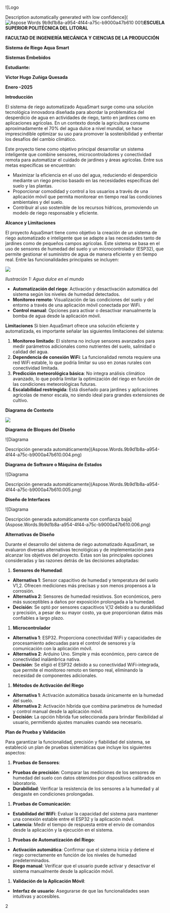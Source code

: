 ﻿

![Logo

Description automatically generated with low confidence](![Aspose Words 9b9d1b8a-a954-4f44-a75c-b9000a47b610 001](https://github.com/user-attachments/assets/a8924059-6a71-4273-b640-a47174aad158))<a name="page1"></a>**ESCUELA SUPERIOR POLITÉCNICA DEL LITORAL**

**FACULTAD DE INGENIERÍA MECÁNICA Y CIENCIAS DE LA PRODUCCIÓN**





**Sistema de Riego Aqua Smart**

**Sistemas Embebidos**



**Estudiante:**

**Victor Hugo Zuñiga Quesada**








**Enero –2025**




**Introducción**

El sistema de riego automatizado AquaSmart surge como una solución tecnológica innovadora diseñada para abordar la problemática del desperdicio de agua en actividades de riego, tanto en jardines como en aplicaciones agrícolas. En un contexto donde la agricultura consume aproximadamente el 70% del agua dulce a nivel mundial, se hace imprescindible optimizar su uso para promover la sostenibilidad y enfrentar los desafíos del cambio climático.

Este proyecto tiene como objetivo principal desarrollar un sistema inteligente que combine sensores, microcontroladores y conectividad remota para automatizar el cuidado de jardines y áreas agrícolas. Entre sus metas específicas se encuentran:

- Maximizar la eficiencia en el uso del agua, reduciendo el desperdicio mediante un riego preciso basado en las necesidades específicas del suelo y las plantas.
- Proporcionar comodidad y control a los usuarios a través de una aplicación móvil que permita monitorear en tiempo real las condiciones ambientales y del suelo.
- Contribuir al uso sostenible de los recursos hídricos, promoviendo un modelo de riego responsable y eficiente.

**Alcance y Limitaciones**

El proyecto AquaSmart tiene como objetivo la creación de un sistema de riego automatizado e inteligente que se adapte a las necesidades tanto de jardines como de pequeños campos agrícolas. Este sistema se basa en el uso de sensores de humedad del suelo y un microcontrolador (ESP32), que permite gestionar el suministro de agua de manera eficiente y en tiempo real. Entre las funcionalidades principales se incluyen:

![](Aspose.Words.9b9d1b8a-a954-4f44-a75c-b9000a47b610.002.png)

*Ilustración 1: Agua dulce en el mundo*

- **Automatización del riego**: Activación y desactivación automática del sistema según los niveles de humedad detectados.
- **Monitoreo remoto**: Visualización de las condiciones del suelo y del entorno a través de una aplicación móvil conectada por WiFi.
- **Control manual**: Opciones para activar o desactivar manualmente la bomba de agua desde la aplicación móvil.

**Limitaciones**
Si bien AquaSmart ofrece una solución eficiente y automatizada, es importante señalar las siguientes limitaciones del sistema:

1. **Monitoreo limitado**: El sistema no incluye sensores avanzados para medir parámetros adicionales como nutrientes del suelo, salinidad o calidad del agua.
1. **Dependencia de conexión WiFi**: La funcionalidad remota requiere una red WiFi estable, lo que podría limitar su uso en zonas rurales con conectividad limitada.
1. **Predicción meteorológica básica**: No integra análisis climático avanzado, lo que podría limitar la optimización del riego en función de las condiciones meteorológicas futuras.
1. **Escalabilidad restringida**: Está diseñado para jardines y aplicaciones agrícolas de menor escala, no siendo ideal para grandes extensiones de cultivo.






**Diagrama de Contexto**

![](Aspose.Words.9b9d1b8a-a954-4f44-a75c-b9000a47b610.003.png)

**Diagrama de Bloques del Diseño**

![Diagrama

Descripción generada automáticamente](Aspose.Words.9b9d1b8a-a954-4f44-a75c-b9000a47b610.004.png)

**Diagrama de Software o Máquina de Estados**

![Diagrama

Descripción generada automáticamente](Aspose.Words.9b9d1b8a-a954-4f44-a75c-b9000a47b610.005.png)








**Diseño de Interfaces**

![Diagrama

Descripción generada automáticamente con confianza baja](Aspose.Words.9b9d1b8a-a954-4f44-a75c-b9000a47b610.006.png)

**Alternativas de Diseño**

Durante el desarrollo del sistema de riego automatizado AquaSmart, se evaluaron diversas alternativas tecnológicas y de implementación para alcanzar los objetivos del proyecto. Estas son las principales opciones consideradas y las razones detrás de las decisiones adoptadas:

1. **Sensores de Humedad**:
- **Alternativa 1**: Sensor capacitivo de humedad y temperatura del suelo V1,2. Ofrecen mediciones más precisas y son menos propensos a la corrosión.
- **Alternativa 2**: Sensores de humedad resistivos. Son económicos, pero más susceptibles a daños por exposición prolongada a la humedad.
- **Decisión**: Se optó por sensores capacitivos V,12 debido a su durabilidad y precisión, a pesar de su mayor costo, ya que proporcionan datos más confiables a largo plazo.
1. **Microcontrolador**
- **Alternativa 1**: ESP32. Proporciona conectividad WiFi y capacidades de procesamiento adecuadas para el control de sensores y la comunicación con la aplicación móvil.
- **Alternativa 2**: Arduino Uno. Simple y más económico, pero carece de conectividad inalámbrica nativa.
- **Decisión**: Se eligió el ESP32 debido a su conectividad WiFi-integrada, que permite el monitoreo remoto en tiempo real, eliminando la necesidad de componentes adicionales.
1. **Métodos de Activación del Riego**
- **Alternativa 1**: Activación automática basada únicamente en la humedad del suelo.
- **Alternativa 2**: Activación híbrida que combina parámetros de humedad y control manual desde la aplicación móvil.
- **Decisión**: La opción híbrida fue seleccionada para brindar flexibilidad al usuario, permitiendo ajustes manuales cuando sea necesario. 

**Plan de Prueba y Validación**

Para garantizar la funcionalidad, precisión y fiabilidad del sistema, se estableció un plan de pruebas sistemáticas que incluye los siguientes aspectos:

1. **Pruebas de Sensores**:
- **Pruebas de precisión**: Comparar las mediciones de los sensores de humedad del suelo con datos obtenidos por dispositivos calibrados en laboratorio.
- **Durabilidad**: Verificar la resistencia de los sensores a la humedad y al desgaste en condiciones prolongadas.
1. **Pruebas de Comunicación**:
- **Estabilidad del WiFi**: Evaluar la capacidad del sistema para mantener una conexión estable entre el ESP32 y la aplicación móvil.
- **Latencia**: Medir el tiempo de respuesta entre el envío de comandos desde la aplicación y la ejecución en el sistema.
1. **Pruebas de Automatización del Riego**:
- **Activación automática**: Confirmar que el sistema inicia y detiene el riego correctamente en función de los niveles de humedad predeterminados.
- **Riego manual**: Verificar que el usuario puede activar y desactivar el sistema manualmente desde la aplicación móvil.
1. **Validación de la Aplicación Móvil**:
- **Interfaz de usuario**: Asegurarse de que las funcionalidades sean intuitivas y accesibles.

2

